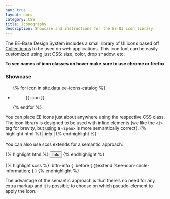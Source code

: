 ```yaml
---
nav: true
layout: docs
category: CSS
title: Iconography
description: Showcase and instructions for the EE UI icon library.
---
```


The EE-Base Design System includes a small library of UI icons based off [Collecticons](http://collecticons.io/) to be used on web applications. This icon font can be easily customized using just CSS: size, color, drop shadow, etc.

<div class="pad2 fill-orange dark clearfix">
 <div class="col2"><i class="ee-icon-circle-information" style="font-size:2rem;"></i></div>
 <div class="col10"><strong>To see names of icon classes on hover make sure to use chrome or firefox</strong></div>
</div>

### Showcase

<ul class="icons-list">
{% for icon in site.data.ee-icons-catalog %}
  <li>
    <figure class="exhibit" data-title="{{ icon }}">
        <div class="exhibit__content">
        <span class="gliph {{ icon }}"></span>
      </div>
      <figcaption class="exhibit__caption">{{ icon }}</figcaption>
    </figure>
  </li>
{% endfor %}
</ul>

You can place EE icons just about anywhere using the respective CSS class. The icon library is designed to be used with inline elements (we like the `<i>` tag for brevity, but using a `<span>` is more semantically correct).
{% highlight html %}
<button><i class="ee-icon-circle-information"></i> Info</button>
{% endhighlight %}


You can also use scss extends for a semantic approach:

{% highlight html %}
<button class="bttn-info">Info</button>
{% endhighlight %}

{% highlight scss %}
.bttn-info {
  :before {
    @extend %ee-icon-circle-information;
  }
}
{% endhighlight %}

The advantage of the semantic approach is that there’s no need for any extra markup and it is possible to choose on which pseudo-element to apply the icon.
